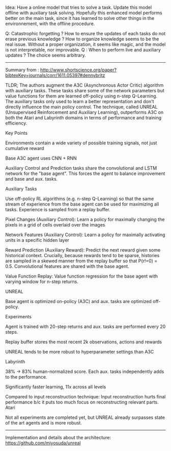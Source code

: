Idea: Have a online model that tries to solve a task. Update this model offline with auxiliary task solving. Hopefully this enhanced model performs better on the main task, since it has learned to solve other things in the environnement, with the offline procedure.

Q: Catastrophic forgetting ? How to ensure the updates of each tasks do not erase previous knowledge ? How to organize knowledge seems to be the real issue. Without a proper organization, it seems like magic, and the model is not interpretable, nor improvable. 
Q : When to perform live and auxiliary updates ? The choice seems arbitrary.


---------------------

Summary from : http://www.shortscience.org/paper?bibtexKey=journals/corr/1611.05397#dennybritz

TLDR; The authors augment the A3C (Asynchronous Actor Critic) algorithm with auxiliary tasks. These tasks share some of the network parameters but value functions for them are learned off-policy using n-step Q-Learning. The auxiliary tasks only used to learn a better representation and don't directly influence the main policy control. The technique, called UNREAL (Unsupervised Reinforcement and Auxiliary Learning), outperforms A3C on both the Atari and Labyrinth domains in terms of performance and training efficiency.

Key Points

Environments contain a wide variety of possible training signals, not just cumulative reward

Base A3C agent uses CNN + RNN

Auxiliary Control and Prediction tasks share the convolutional and LSTM network for the "base agent". This forces the agent to balance improvement and base and aux. tasks.

Auxiliary Tasks

Use off-policy RL algorithms (e.g. n-step Q-Learning) so that the same stream of experience from the base agent can be used for maximizing all tasks. Experience is sampled from a replay buffer.

Pixel Changes (Auxiliary Control): Learn a policy for maximally changing the pixels in a grid of cells overlaid over the images

Network Features (Auxiliary Control): Learn a policy for maximally activating units in a specific hidden layer

Reward Prediction (Auxiliary Reward): Predict the next reward given some historical context. Crucially, because rewards tend to be sparse, histories are sampled in a skewed manner from the replay buffer so that P(r!=0) = 0.5. Convolutional features are shared with the base agent.

Value Function Replay: Value function regression for the base agent with varying window for n-step returns.

UNREAL

Base agent is optimized on-policy (A3C) and aux. tasks are optimized off-policy.

Experiments

Agent is trained with 20-step returns and aux. tasks are performed every 20 steps.

Replay buffer stores the most recent 2k observations, actions and rewards

UNREAL tends to be more robust to hyperparameter settings than A3C

Labyrinth

38% -> 83% human-normalized score. Each aux. tasks independently adds to the performance.

Significantly faster learning, 11x across all levels

Compared to input reconstruction technique: Input reconstruction hurts final performance b/c it puts too much focus on reconstructing relevant parts.
Atari

Not all experiments are completed yet, but UNREAL already surpasses state of the art agents and is more robust.

---------------------

Implementation and details about the architecture: https://github.com/miyosuda/unreal
